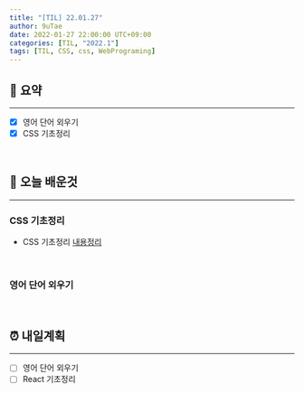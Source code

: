 ```yaml
---
title: "[TIL] 22.01.27"
author: 9uTae
date: 2022-01-27 22:00:00 UTC+09:00
categories: [TIL, "2022.1"]
tags: [TIL, CSS, css, WebPrograming]
---
```


## 🏁 요약

---

- [x] 영어 단어 외우기
- [x] CSS 기초정리

<br>

## 📑 오늘 배운것

---

### CSS 기초정리

- CSS 기초정리 [내용정리](https://9utae.github.io/posts/109-basic-css-6)

<br>

### 영어 단어 외우기

<br>

## ⏰ 내일계획

---

- [ ] 영어 단어 외우기
- [ ] React 기초정리

<br>